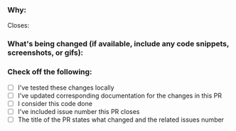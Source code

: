 <!--
Thank you for contributing to this project! You must fill out the information below before we can review this pull request. By explaining why you're making a change (or linking to an issue) and what changes you've made, we can triage your pull request to the best possible team for review.
-->

### Why:

Closes: 

<!-- If there's an existing issue for your change, please link to it above.
If there's _not_ an existing issue, please open one first to make it more likely that this update will be accepted: https://github.com/github/docs/issues/new/choose. -->

### What's being changed (if available, include any code snippets, screenshots, or gifs):

<!-- Let us know what you are changing. Share anything that could provide the most context.
If you made changes to the `content` directory, a table will populate in a comment below with links to the preview and current production articles. -->

### Check off the following:

- [ ] I've tested these changes locally
- [ ] I've updated corresponding documentation for the changes in this PR
- [ ] I consider this code done
- [ ] I've included issue number this PR closes
- [ ] The title of the PR states what changed and the related issues number